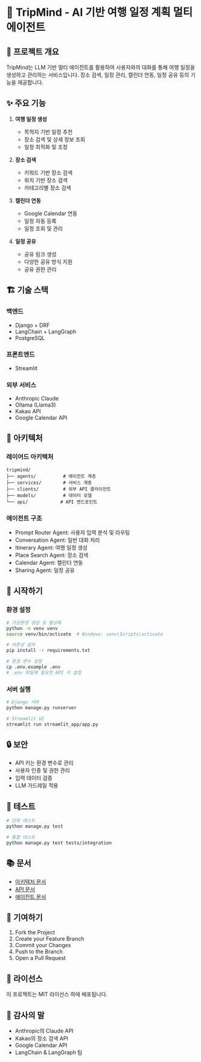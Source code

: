 # 🧭 TripMind - AI 기반 여행 일정 계획 멀티 에이전트

## 📌 프로젝트 개요

TripMind는 LLM 기반 멀티 에이전트를 활용하여 사용자와의 대화를 통해 여행 일정을 생성하고 관리하는 서비스입니다. 장소 검색, 일정 관리, 캘린더 연동, 일정 공유 등의 기능을 제공합니다.

## ✨ 주요 기능

1. **여행 일정 생성**

   - 목적지 기반 일정 추천
   - 장소 검색 및 상세 정보 조회
   - 일정 최적화 및 조정

2. **장소 검색**

   - 키워드 기반 장소 검색
   - 위치 기반 장소 검색
   - 카테고리별 장소 검색

3. **캘린더 연동**

   - Google Calendar 연동
   - 일정 자동 등록
   - 일정 조회 및 관리

4. **일정 공유**
   - 공유 링크 생성
   - 다양한 공유 방식 지원
   - 공유 권한 관리

## 🏗️ 기술 스택

### 백엔드

- Django + DRF
- LangChain + LangGraph
- PostgreSQL

### 프론트엔드

- Streamlit

### 외부 서비스

- Anthropic Claude
- Ollama (Llama3)
- Kakao API
- Google Calendar API

## 🎯 아키텍처

### 레이어드 아키텍처

```
tripmind/
├── agents/          # 에이전트 계층
├── services/        # 서비스 계층
├── clients/         # 외부 API 클라이언트
├── models/          # 데이터 모델
└── api/            # API 엔드포인트
```

### 에이전트 구조

- Prompt Router Agent: 사용자 입력 분석 및 라우팅
- Conversation Agent: 일반 대화 처리
- Itinerary Agent: 여행 일정 생성
- Place Search Agent: 장소 검색
- Calendar Agent: 캘린더 연동
- Sharing Agent: 일정 공유

## 🚀 시작하기

### 환경 설정

```bash
# 가상환경 생성 및 활성화
python -m venv venv
source venv/bin/activate  # Windows: venv\Scripts\activate

# 의존성 설치
pip install -r requirements.txt

# 환경 변수 설정
cp .env.example .env
# .env 파일에 필요한 API 키 설정
```

### 서버 실행

```bash
# Django 서버
python manage.py runserver

# Streamlit UI
streamlit run streamlit_app/app.py
```

## 🔒 보안

- API 키는 환경 변수로 관리
- 사용자 인증 및 권한 관리
- 입력 데이터 검증
- LLM 가드레일 적용

## 🧪 테스트

```bash
# 단위 테스트
python manage.py test

# 통합 테스트
python manage.py test tests/integration
```

## 📚 문서

- [아키텍처 문서](architecture.md)
- [API 문서](api/README.md)
- [에이전트 문서](agents/README.md)

## 🤝 기여하기

1. Fork the Project
2. Create your Feature Branch
3. Commit your Changes
4. Push to the Branch
5. Open a Pull Request

## 📄 라이선스

이 프로젝트는 MIT 라이선스 하에 배포됩니다.

## 🙏 감사의 말

- Anthropic의 Claude API
- Kakao의 장소 검색 API
- Google Calendar API
- LangChain & LangGraph 팀
